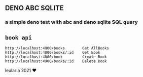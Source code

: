 ## DENO ABC SQLITE

### a simple deno test with abc and deno sqlite SQL query

## `book api`

` http://localhost:4000/books        Get AllBooks  `<br />
` http://localhost:4000/books/:id    Get Book      `<br />
` http://localhost:4000/book         Create Book   `<br />
` http://localhost:4000/books/:id    Delete Book   `<br />

leularia 2021 ❤️